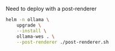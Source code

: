 Need to deploy with a post-renderer

```Bash
helm -n ollama \
    upgrade \
    --install \
    ollama-wes . \
    --post-renderer ./post-renderer.sh
```